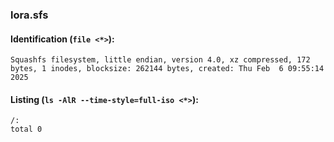 ### lora.sfs
#### Identification (`file <*>`):
```
Squashfs filesystem, little endian, version 4.0, xz compressed, 172 bytes, 1 inodes, blocksize: 262144 bytes, created: Thu Feb  6 09:55:14 2025
```
#### Listing (`ls -AlR --time-style=full-iso <*>`):
```
/:
total 0
```

